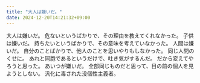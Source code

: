 ```yaml
---
title: "大人は嫌いだ。"
date: 2024-12-20T14:21:32+09:00
---
```

大人は嫌いだ。
危ないというばかりで、その理由を教えてくれなかった。
子供は嫌いだ。
持ちたいというばかりで、その意味を考えていなかった。
人間は嫌いだ。
自分のことばかりで、他人のことを思いやりもしなかった。
同じ人間のくせに。
あれと同胞であるというだけで、吐き気がするんだ。
だから変えてやろうと思った。
あいつが嫌いだ。
全部同じものだと思って、目の前の個人を見ようとしない。
汎化に毒された没個性主義者。
